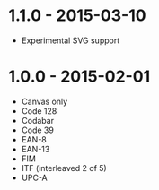 1.1.0 - 2015-03-10
==================
* Experimental SVG support

1.0.0 - 2015-02-01
==================
* Canvas only
* Code 128
* Codabar
* Code 39
* EAN-8
* EAN-13
* FIM
* ITF (interleaved 2 of 5)
* UPC-A

